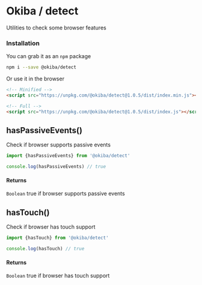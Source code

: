 

# Okiba / detect
Utilities to check some browser features




### Installation

You can grab it as an `npm` package 
```bash
npm i --save @okiba/detect
```

Or use it in the browser
```html
<!-- Minified -->
<script src="https://unpkg.com/@okiba/detect@1.0.5/dist/index.min.js"></script>

<!-- Full -->
<script src="https://unpkg.com/@okiba/detect@1.0.5/dist/index.js"></script>
```




## hasPassiveEvents()


Check if browser supports passive events






```javascript
import {hasPassiveEvents} from '@okiba/detect'

console.log(hasPassiveEvents) // true
```




#### Returns

`Boolean` true if browser supports passive events
## hasTouch()


Check if browser has touch support






```javascript
import {hasTouch} from '@okiba/detect'

console.log(hasTouch) // true
```




#### Returns

`Boolean` true if browser has touch support